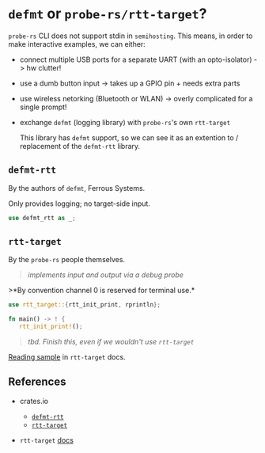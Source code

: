 # `defmt` or `probe-rs/rtt-target`?

`probe-rs` CLI does not support stdin in `semihosting`. This means, in order to make interactive examples, we can either:

- connect multiple USB ports for a separate UART (with an opto-isolator) -> hw clutter!
- use a dumb button input -> takes up a GPIO pin + needs extra parts
- use wireless netorking (Bluetooth or WLAN) -> overly complicated for a single prompt!
- exchange `defmt` (logging library) with `probe-rs`'s own `rtt-target`

   This library has `defmt` support, so we can see it as an extention to / replacement of the `defmt-rtt` library.

## `defmt-rtt`

By the authors of `defmt`, Ferrous Systems.

Only provides logging; no target-side input.

```rust
use defmt_rtt as _;
```

## `rtt-target`

By the `probe-rs` people themselves.

>*implements input and output via a debug probe*

<span />
>*By convention channel 0 is reserved for terminal use.*

```rust
use rtt_target::{rtt_init_print, rprintln};

fn main() -> ! {
   rtt_init_print!();
```

>*tbd. Finish this, even if we wouldn't use `rtt-target`*

[Reading sample](https://docs.rs/rtt-target/latest/rtt_target/#reading) in `rtt-target` docs.

## References

- crates.io
   - [`defmt-rtt`](https://crates.io/crates/defmt-rtt)
	- [`rtt-target`](https://crates.io/crates/rtt-target)

- `rtt-target` [docs](https://docs.rs/rtt-target/latest/rtt_target/)

